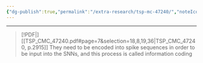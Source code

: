 ```yaml
---
{"dg-publish":true,"permalink":"/extra-research/tsp-mc-47240/","noteIcon":""}
---
```


---
> [!PDF|] [[TSP_CMC_47240.pdf#page=7&selection=18,8,19,36|TSP_CMC_47240, p.2915]]
> They need to be encoded into spike sequences in order to be input into the SNNs, and this process is called information coding
